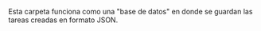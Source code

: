 Esta carpeta funciona como una "base de datos" en donde se guardan las tareas creadas en formato JSON.